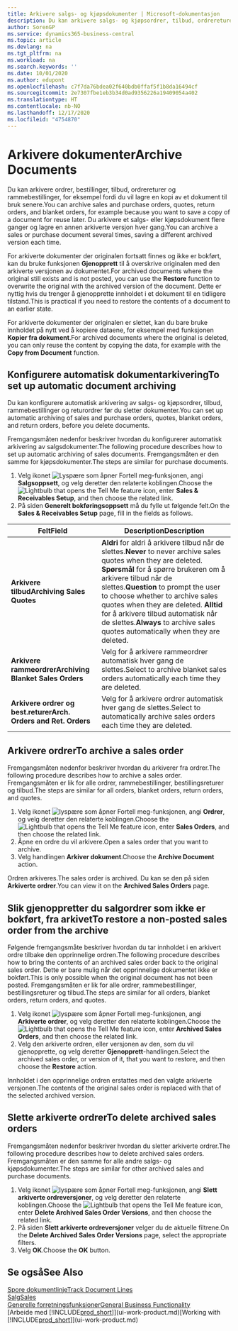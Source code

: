 ```yaml
---
title: Arkivere salgs- og kjøpsdokumenter | Microsoft-dokumentasjon
description: Du kan arkivere salgs- og kjøpsordrer, tilbud, ordrereturer og rammeordrer, og du kan bruke det arkiverte dokumentet til å gjenopprette dokumentet som den ble arkivert fra.
author: SorenGP
ms.service: dynamics365-business-central
ms.topic: article
ms.devlang: na
ms.tgt_pltfrm: na
ms.workload: na
ms.search.keywords: ''
ms.date: 10/01/2020
ms.author: edupont
ms.openlocfilehash: c7f7da76bdea02f640bdb0ffaf5f1b8da16494cf
ms.sourcegitcommit: 2e7307fbe1eb3b34d0ad9356226a19409054a402
ms.translationtype: HT
ms.contentlocale: nb-NO
ms.lasthandoff: 12/17/2020
ms.locfileid: "4754870"
---
```

# <a name="archive-documents"></a><span data-ttu-id="786dd-103">Arkivere dokumenter</span><span class="sxs-lookup"><span data-stu-id="786dd-103">Archive Documents</span></span>
<span data-ttu-id="786dd-104">Du kan arkivere ordrer, bestillinger, tilbud, ordrereturer og rammebestillinger, for eksempel fordi du vil lagre en kopi av et dokument til bruk senere.</span><span class="sxs-lookup"><span data-stu-id="786dd-104">You can archive sales and purchase orders, quotes, return orders, and blanket orders, for example because you want to save a copy of a document for reuse later.</span></span> <span data-ttu-id="786dd-105">Du arkivere et salgs- eller kjøpsdokument flere ganger og lagre en annen arkiverte versjon hver gang.</span><span class="sxs-lookup"><span data-stu-id="786dd-105">You can archive a sales or purchase document several times, saving a different archived version each time.</span></span>

<span data-ttu-id="786dd-106">For arkiverte dokumenter der originalen fortsatt finnes og ikke er bokført, kan du bruke funksjonen **Gjenopprett** til å overskrive originalen med den arkiverte versjonen av dokumentet.</span><span class="sxs-lookup"><span data-stu-id="786dd-106">For archived documents where the original still exists and is not posted, you can use the **Restore** function to overwrite the original with the archived version of the document.</span></span> <span data-ttu-id="786dd-107">Dette er nyttig hvis du trenger å gjenopprette innholdet i et dokument til en tidligere tilstand.</span><span class="sxs-lookup"><span data-stu-id="786dd-107">This is practical if you need to restore the contents of a document to an earlier state.</span></span>

<span data-ttu-id="786dd-108">For arkiverte dokumenter der originalen er slettet, kan du bare bruke innholdet på nytt ved å kopiere dataene, for eksempel med funksjonen **Kopier fra dokument**.</span><span class="sxs-lookup"><span data-stu-id="786dd-108">For archived documents where the original is deleted, you can only reuse the content by copying the data, for example with the **Copy from Document** function.</span></span>   

## <a name="to-set-up-automatic-document-archiving"></a><span data-ttu-id="786dd-109">Konfigurere automatisk dokumentarkivering</span><span class="sxs-lookup"><span data-stu-id="786dd-109">To set up automatic document archiving</span></span>  
<span data-ttu-id="786dd-110">Du kan konfigurere automatisk arkivering av salgs- og kjøpsordrer, tilbud, rammebestillinger og returordrer før du sletter dokumenter.</span><span class="sxs-lookup"><span data-stu-id="786dd-110">You can set up automatic archiving of sales and purchase orders, quotes, blanket orders, and return orders, before you delete documents.</span></span>

<span data-ttu-id="786dd-111">Fremgangsmåten nedenfor beskriver hvordan du konfigurerer automatisk arkivering av salgsdokumenter.</span><span class="sxs-lookup"><span data-stu-id="786dd-111">The following procedure describes how to set up automatic archiving of sales documents.</span></span> <span data-ttu-id="786dd-112">Fremgangsmåten er den samme for kjøpsdokumenter.</span><span class="sxs-lookup"><span data-stu-id="786dd-112">The steps are similar for purchase documents.</span></span>
1.  <span data-ttu-id="786dd-113">Velg ikonet ![Lyspære som åpner Fortell meg-funksjonen](media/ui-search/search_small.png "Fortell hva du vil gjøre"), angi **Salgsoppsett**, og velg deretter den relaterte koblingen.</span><span class="sxs-lookup"><span data-stu-id="786dd-113">Choose the ![Lightbulb that opens the Tell Me feature](media/ui-search/search_small.png "Tell me what you want to do") icon, enter **Sales & Receivables Setup**, and then choose the related link.</span></span>
2. <span data-ttu-id="786dd-114">På siden **Generelt bokføringsoppsett** må du fylle ut følgende felt.</span><span class="sxs-lookup"><span data-stu-id="786dd-114">On the **Sales & Receivables Setup** page, fill in the fields as follows.</span></span>

|<span data-ttu-id="786dd-115">Felt</span><span class="sxs-lookup"><span data-stu-id="786dd-115">Field</span></span>|<span data-ttu-id="786dd-116">Description</span><span class="sxs-lookup"><span data-stu-id="786dd-116">Description</span></span>|
|-----|-----------|
|<span data-ttu-id="786dd-117">**Arkivere tilbud**</span><span class="sxs-lookup"><span data-stu-id="786dd-117">**Archiving Sales Quotes**</span></span>|<span data-ttu-id="786dd-118">**Aldri** for aldri å arkivere tilbud når de slettes.</span><span class="sxs-lookup"><span data-stu-id="786dd-118">**Never** to never archive sales quotes when they are deleted.</span></span> <span data-ttu-id="786dd-119">**Spørsmål** for å spørre brukeren om å arkivere tilbud når de slettes.</span><span class="sxs-lookup"><span data-stu-id="786dd-119">**Question** to prompt the user to choose whether to archive sales quotes when they are deleted.</span></span> <span data-ttu-id="786dd-120">**Alltid** for å arkivere tilbud automatisk når de slettes.</span><span class="sxs-lookup"><span data-stu-id="786dd-120">**Always** to archive sales quotes automatically when they are deleted.</span></span>|
|<span data-ttu-id="786dd-121">**Arkivere rammeordrer**</span><span class="sxs-lookup"><span data-stu-id="786dd-121">**Archiving Blanket Sales Orders**</span></span>|<span data-ttu-id="786dd-122">Velg for å arkivere rammeordrer automatisk hver gang de slettes.</span><span class="sxs-lookup"><span data-stu-id="786dd-122">Select to archive blanket sales orders automatically each time they are deleted.</span></span>|
|<span data-ttu-id="786dd-123">**Arkivere ordrer og best.returer**</span><span class="sxs-lookup"><span data-stu-id="786dd-123">**Arch. Orders and Ret. Orders**</span></span>|<span data-ttu-id="786dd-124">Velg for å arkivere ordrer automatisk hver gang de slettes.</span><span class="sxs-lookup"><span data-stu-id="786dd-124">Select to automatically archive sales orders each time they are deleted.</span></span>|

## <a name="to-archive-a-sales-order"></a><span data-ttu-id="786dd-125">Arkivere ordrer</span><span class="sxs-lookup"><span data-stu-id="786dd-125">To archive a sales order</span></span>
<span data-ttu-id="786dd-126">Fremgangsmåten nedenfor beskriver hvordan du arkiverer fra ordrer.</span><span class="sxs-lookup"><span data-stu-id="786dd-126">The following procedure describes how to archive a sales order.</span></span> <span data-ttu-id="786dd-127">Fremgangsmåten er lik for alle ordrer, rammebestillinger, bestillingsreturer og tilbud.</span><span class="sxs-lookup"><span data-stu-id="786dd-127">The steps are similar for all orders, blanket orders, return orders, and quotes.</span></span>

1.  <span data-ttu-id="786dd-128">Velg ikonet ![lyspære som åpner Fortell meg-funksjonen](media/ui-search/search_small.png "Fortell hva du vil gjøre"), angi **Ordrer**, og velg deretter den relaterte koblingen.</span><span class="sxs-lookup"><span data-stu-id="786dd-128">Choose the ![Lightbulb that opens the Tell Me feature](media/ui-search/search_small.png "Tell me what you want to do") icon, enter **Sales Orders**, and then choose the related link.</span></span>  
2.  <span data-ttu-id="786dd-129">Åpne en ordre du vil arkivere.</span><span class="sxs-lookup"><span data-stu-id="786dd-129">Open a sales order that you want to archive.</span></span>  
3.  <span data-ttu-id="786dd-130">Velg handlingen **Arkiver dokument**.</span><span class="sxs-lookup"><span data-stu-id="786dd-130">Choose the **Archive Document** action.</span></span>

<span data-ttu-id="786dd-131">Ordren arkiveres.</span><span class="sxs-lookup"><span data-stu-id="786dd-131">The sales order is archived.</span></span> <span data-ttu-id="786dd-132">Du kan se den på siden **Arkiverte ordrer**.</span><span class="sxs-lookup"><span data-stu-id="786dd-132">You can view it on the **Archived Sales Orders** page.</span></span>

## <a name="to-restore-a-non-posted-sales-order-from-the-archive"></a><span data-ttu-id="786dd-133">Slik gjenoppretter du salgordrer som ikke er bokført, fra arkivet</span><span class="sxs-lookup"><span data-stu-id="786dd-133">To restore a non-posted sales order from the archive</span></span>
<span data-ttu-id="786dd-134">Følgende fremgangsmåte beskriver hvordan du tar innholdet i en arkivert ordre tilbake den opprinnelige ordren.</span><span class="sxs-lookup"><span data-stu-id="786dd-134">The following procedure describes how to bring the contents of an archived sales order back to the original sales order.</span></span> <span data-ttu-id="786dd-135">Dette er bare mulig når det opprinnelige dokumentet ikke er bokført.</span><span class="sxs-lookup"><span data-stu-id="786dd-135">This is only possible when the original document has not been posted.</span></span> <span data-ttu-id="786dd-136">Fremgangsmåten er lik for alle ordrer, rammebestillinger, bestillingsreturer og tilbud.</span><span class="sxs-lookup"><span data-stu-id="786dd-136">The steps are similar for all orders, blanket orders, return orders, and quotes.</span></span>

1. <span data-ttu-id="786dd-137">Velg ikonet ![lyspære som åpner Fortell meg-funksjonen](media/ui-search/search_small.png "Fortell hva du vil gjøre"), angi **Arkiverte ordrer**, og velg deretter den relaterte koblingen.</span><span class="sxs-lookup"><span data-stu-id="786dd-137">Choose the ![Lightbulb that opens the Tell Me feature](media/ui-search/search_small.png "Tell me what you want to do") icon, enter **Archived Sales Orders**, and then choose the related link.</span></span>
2. <span data-ttu-id="786dd-138">Velg den arkiverte ordren, eller versjonen av den, som du vil gjenopprette, og velg deretter **Gjenopprett**-handlingen.</span><span class="sxs-lookup"><span data-stu-id="786dd-138">Select the archived sales order, or version of it, that you want to restore, and then choose the **Restore** action.</span></span>  

<span data-ttu-id="786dd-139">Innholdet i den opprinnelige ordren erstattes med den valgte arkiverte versjonen.</span><span class="sxs-lookup"><span data-stu-id="786dd-139">The contents of the original sales order is replaced with that of the selected archived version.</span></span>

## <a name="to-delete-archived-sales-orders"></a><span data-ttu-id="786dd-140">Slette arkiverte ordrer</span><span class="sxs-lookup"><span data-stu-id="786dd-140">To delete archived sales orders</span></span>
<span data-ttu-id="786dd-141">Fremgangsmåten nedenfor beskriver hvordan du sletter arkiverte ordrer.</span><span class="sxs-lookup"><span data-stu-id="786dd-141">The following procedure describes how to delete archived sales orders.</span></span> <span data-ttu-id="786dd-142">Fremgangsmåten er den samme for alle andre salgs- og kjøpsdokumenter.</span><span class="sxs-lookup"><span data-stu-id="786dd-142">The steps are similar for other archived sales and purchase documents.</span></span>

1.  <span data-ttu-id="786dd-143">Velg ikonet ![lyspære som åpner Fortell meg-funksjonen](media/ui-search/search_small.png "Fortell hva du vil gjøre"), angi **Slett arkiverte ordreversjoner**, og velg deretter den relaterte koblingen.</span><span class="sxs-lookup"><span data-stu-id="786dd-143">Choose the ![Lightbulb that opens the Tell Me feature](media/ui-search/search_small.png "Tell me what you want to do") icon, enter **Delete Archived Sales Order Versions**, and then choose the related link.</span></span>  
2.  <span data-ttu-id="786dd-144">På siden **Slett arkiverte ordreversjoner** velger du de aktuelle filtrene.</span><span class="sxs-lookup"><span data-stu-id="786dd-144">On the **Delete Archived Sales Order Versions** page, select the appropriate filters.</span></span>  
3.  <span data-ttu-id="786dd-145">Velg **OK**.</span><span class="sxs-lookup"><span data-stu-id="786dd-145">Choose the **OK** button.</span></span>

## <a name="see-also"></a><span data-ttu-id="786dd-146">Se også</span><span class="sxs-lookup"><span data-stu-id="786dd-146">See Also</span></span>
[<span data-ttu-id="786dd-147">Spore dokumentlinje</span><span class="sxs-lookup"><span data-stu-id="786dd-147">Track Document Lines</span></span>](across-how-to-track-document-lines.md)  
[<span data-ttu-id="786dd-148">Salg</span><span class="sxs-lookup"><span data-stu-id="786dd-148">Sales</span></span>](sales-manage-sales.md)  
[<span data-ttu-id="786dd-149">Generelle forretningsfunksjoner</span><span class="sxs-lookup"><span data-stu-id="786dd-149">General Business Functionality</span></span>](ui-across-business-areas.md)  
<span data-ttu-id="786dd-150">[Arbeide med [!INCLUDE[prod_short](includes/prod_short.md)]](ui-work-product.md)</span><span class="sxs-lookup"><span data-stu-id="786dd-150">[Working with [!INCLUDE[prod_short](includes/prod_short.md)]](ui-work-product.md)</span></span>
